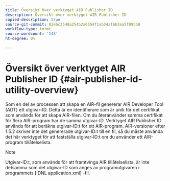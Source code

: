 ```yaml
---
title: Översikt över verktyget AIR Publisher ID
description: Översikt över verktyget AIR Publisher ID
copied-description: true
source-git-commit: 02ebc3548a254b2a6554f1ab34afbb3ea5f09bb8
workflow-type: tm+mt
source-wordcount: '143'
ht-degree: 0%

---
```


# Översikt över verktyget AIR Publisher ID {#air-publisher-id-utility-overview}

Som en del av processen att skapa en AIR-fil genererar AIR Developer Tool (ADT) ett utgivar-ID. Detta är en identifierare som är unik för det certifikat som används för att skapa AIR-filen. Om du återanvänder samma certifikat för flera AIR-program har de samma utgivar-ID. Verktyget AIR Publisher ID används för att beräkna utgivar-ID:t för ett AIR-program. AIR-versioner efter 1.5.2 skriver inte det genererade utgivar-ID:t till en fil, så du måste använda det här verktyget för att fastställa utgivar-ID:t om du använder ett AIR-program tillåtelselista.

>[!NOTE]
>
>Utgivar-ID:t, som används för att framtvinga AIR tillåtelselista, är inte detsamma som det utgivar-ID som anges av programutgivaren i programmets [!DNL application.xml] -fil.
